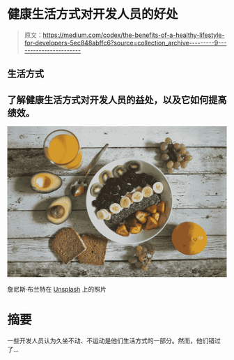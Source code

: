 # 健康生活方式对开发人员的好处

> 原文：<https://medium.com/codex/the-benefits-of-a-healthy-lifestyle-for-developers-5ec848abffc6?source=collection_archive---------9----------------------->

## 生活方式

## 了解健康生活方式对开发人员的益处，以及它如何提高绩效。

![](img/d8898f074ccb2bd21d502d90caec8027.png)

詹尼斯·布兰特在 [Unsplash](https://unsplash.com?utm_source=medium&utm_medium=referral) 上的照片

# 摘要

一些开发人员认为久坐不动、不运动是他们生活方式的一部分。然而，他们错过了…